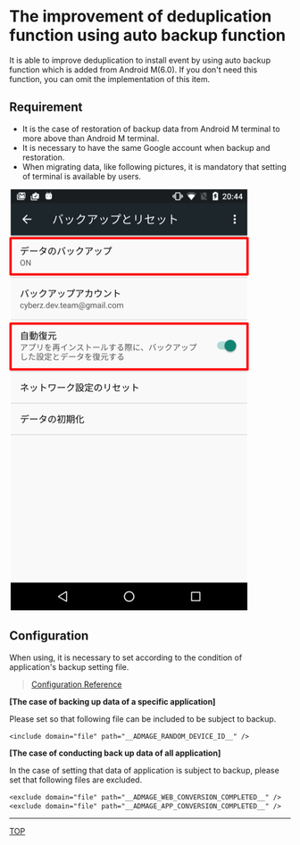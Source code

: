 # The improvement of deduplication function using auto backup function

It is able to improve deduplication to install event by using auto backup function which is added from Android M(6.0).
If you don't need this function, you can omit the implementation of this item.

## Requirement

* It is the case of restoration of backup data from Android M terminal to more above than Android M terminal.
* It is necessary to have the same Google account when backup and restoration.
* When migrating data, like following pictures, it is mandatory that setting of terminal is available by users.

![Setting](./img01.png)

## Configuration

When using, it is necessary to set according to the condition of application's backup setting file.

> [Configuration Reference](https://developer.android.com/training/backup/autosyncapi.html)

**[The case of backing up data of a specific application]**

Please set so that following file can be included to be subject to backup.

```
<include domain="file" path="__ADMAGE_RANDOM_DEVICE_ID__" />
```

**[The case of conducting back up data of all application]**

In the case of setting that data of application is subject to backup, please set that following files are excluded.

```
<exclude domain="file" path="__ADMAGE_WEB_CONVERSION_COMPLETED__" />
<exclude domain="file" path="__ADMAGE_APP_CONVERSION_COMPLETED__" />
```

---
[TOP](/lang/en/README.md)
